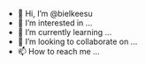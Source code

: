 - 👋 Hi, I’m @bielkeesu
- 👀 I’m interested in ...
- 🌱 I’m currently learning ...
- 💞️ I’m looking to collaborate on ...
- 📫 How to reach me ...

<!---
bielkeesu/bielkeesu is a ✨ special ✨ repository because its `README.md` (this file) appears on your GitHub profile.
You can click the Preview link to take a look at your changes.
--->

